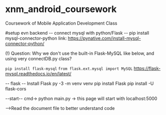 # xnm_android_coursework
Coursework of Mobile Application Development Class

#setup evn backend
-- connect mysql with python/Flask --
pip install mysql-connector-python
link: https://pynative.com/install-mysql-connector-python/

(!) Question:
Why we don't use the built-in Flask-MySQL like below, and using
very connectDB.py class?

`pip install flask-mysql`
`from flask.ext.mysql import MySQL`
https://flask-mysql.readthedocs.io/en/latest/

-- flask --
Install Flask py -3 -m venv venv 
pip install Flask 
pip install -U flask-cors

--start--
cmd-> python main.py
-> this page will start with localhost:5000

-->Read the document file to better understand code

